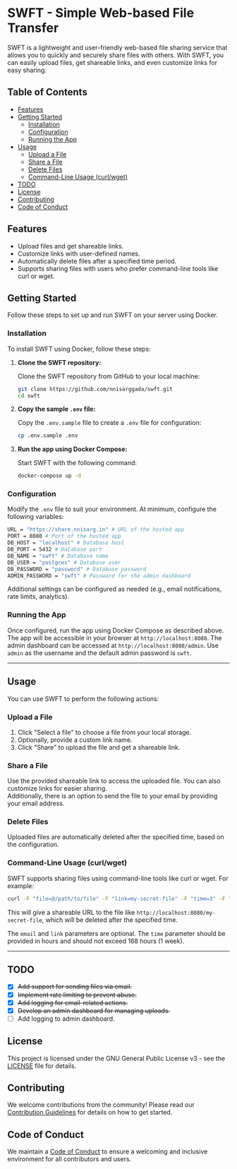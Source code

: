 # SWFT - Simple Web-based File Transfer

SWFT is a lightweight and user-friendly web-based file sharing service that allows you to quickly and securely share files with others. With SWFT, you can easily upload files, get shareable links, and even customize links for easy sharing.

## Table of Contents

- [Features](#features)
- [Getting Started](#getting-started)
  - [Installation](#installation)
  - [Configuration](#configuration)
  - [Running the App](#running-the-app)
- [Usage](#usage)
  - [Upload a File](#upload-a-file)
  - [Share a File](#share-a-file)
  - [Delete Files](#delete-files)
  - [Command-Line Usage (curl/wget)](#command-line-usage-curlwget)
- [TODO](#todo)
- [License](#license)
- [Contributing](#contributing)
- [Code of Conduct](#code-of-conduct)

## Features

- Upload files and get shareable links.
- Customize links with user-defined names.
- Automatically delete files after a specified time period.
- Supports sharing files with users who prefer command-line tools like curl or wget.

## Getting Started

Follow these steps to set up and run SWFT on your server using Docker.

### Installation

To install SWFT using Docker, follow these steps:

1. **Clone the SWFT repository:**

   Clone the SWFT repository from GitHub to your local machine:

   ```bash
   git clone https://github.com/nnisarggada/swft.git
   cd swft
   ```

2. **Copy the sample `.env` file:**

   Copy the `.env.sample` file to create a `.env` file for configuration:

   ```bash
   cp .env.sample .env
   ```

3. **Run the app using Docker Compose:**

   Start SWFT with the following command:

   ```bash
   docker-compose up -d
   ```

### Configuration

Modify the `.env` file to suit your environment. At minimum, configure the following variables:

```bash
URL = "https://share.nnisarg.in" # URL of the hosted app
PORT = 8080 # Port of the hosted app
DB_HOST = "localhost" # Database host
DB_PORT = 5432 # Database port
DB_NAME = "swft" # Database name
DB_USER = "postgres" # Database user
DB_PASSWORD = "password" # Database password
ADMIN_PASSWORD = "swft" # Password for the admin dashboard
```

Additional settings can be configured as needed (e.g., email notifications, rate limits, analytics).

### Running the App

Once configured, run the app using Docker Compose as described above. The app will be accessible in your browser at `http://localhost:8080`.
The admin dashboard can be accessed at `http://localhost:8080/admin`. Use `admin` as the username and the default admin password is `swft`.

---

## Usage

You can use SWFT to perform the following actions:

### Upload a File

1. Click "Select a file" to choose a file from your local storage.
2. Optionally, provide a custom link name.
3. Click "Share" to upload the file and get a shareable link.

### Share a File

Use the provided shareable link to access the uploaded file. You can also customize links for easier sharing.  
Additionally, there is an option to send the file to your email by providing your email address.

### Delete Files

Uploaded files are automatically deleted after the specified time, based on the configuration.

### Command-Line Usage (curl/wget)

SWFT supports sharing files using command-line tools like curl or wget. For example:

```bash
curl -F "file=@/path/to/file" -F "link=my-secret-file" -F "time=3" -F "email=email@example.com" http://localhost:8080/
```

This will give a shareable URL to the file like `http://localhost:8080/my-secret-file`, which will be deleted after the specified time.

The `email` and `link` parameters are optional. The `time` parameter should be provided in hours and should not exceed 168 hours (1 week).

---

## TODO

- [x] ~~Add support for sending files via email.~~
- [x] ~~Implement rate limiting to prevent abuse.~~
- [x] ~~Add logging for email-related actions.~~
- [x] ~~Develop an admin dashboard for managing uploads.~~
- [ ] Add logging to admin dashboard.

## License

This project is licensed under the GNU General Public License v3 - see the [LICENSE](LICENSE.md) file for details.

## Contributing

We welcome contributions from the community! Please read our [Contribution Guidelines](CONTRIBUTING.md) for details on how to get started.

## Code of Conduct

We maintain a [Code of Conduct](CODE_OF_CONDUCT.md) to ensure a welcoming and inclusive environment for all contributors and users.
